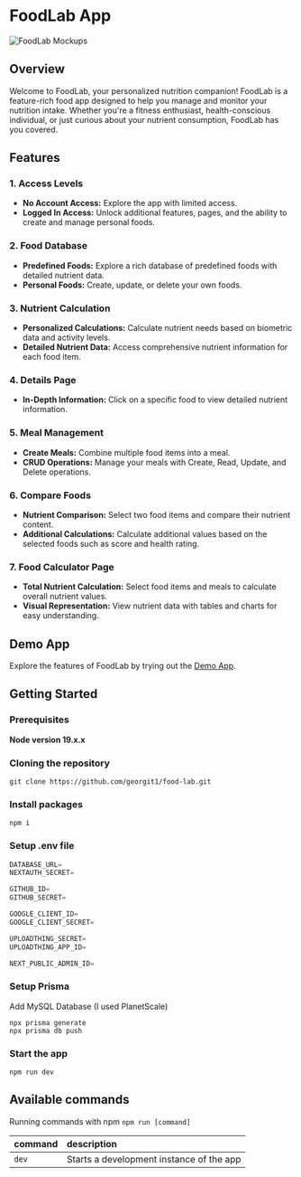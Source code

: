 # FoodLab App

![FoodLab Mockups](/public/mockup.png)

## Overview

Welcome to FoodLab, your personalized nutrition companion! FoodLab is a feature-rich food app designed to help you manage and monitor your nutrition intake. Whether you're a fitness enthusiast, health-conscious individual, or just curious about your nutrient consumption, FoodLab has you covered.

## Features

### 1. Access Levels

- **No Account Access:** Explore the app with limited access.
- **Logged In Access:** Unlock additional features, pages, and the ability to create and manage personal foods.

### 2. Food Database

- **Predefined Foods:** Explore a rich database of predefined foods with detailed nutrient data.
- **Personal Foods:** Create, update, or delete your own foods.

### 3. Nutrient Calculation

- **Personalized Calculations:** Calculate nutrient needs based on biometric data and activity levels.
- **Detailed Nutrient Data:** Access comprehensive nutrient information for each food item.

### 4. Details Page

- **In-Depth Information:** Click on a specific food to view detailed nutrient information.

### 5. Meal Management

- **Create Meals:** Combine multiple food items into a meal.
- **CRUD Operations:** Manage your meals with Create, Read, Update, and Delete operations.

### 6. Compare Foods

- **Nutrient Comparison:** Select two food items and compare their nutrient content.
- **Additional Calculations:** Calculate additional values based on the selected foods such as score and health rating.

### 7. Food Calculator Page

- **Total Nutrient Calculation:** Select food items and meals to calculate overall nutrient values.
- **Visual Representation:** View nutrient data with tables and charts for easy understanding.

## Demo App

Explore the features of FoodLab by trying out the [Demo App](https://food-lab1.vercel.app).

## Getting Started

### Prerequisites

**Node version 19.x.x**

### Cloning the repository

```shell
git clone https://github.com/georgit1/food-lab.git
```

### Install packages

```shell
npm i
```

### Setup .env file

```js
DATABASE_URL=
NEXTAUTH_SECRET=

GITHUB_ID=
GITHUB_SECRET=

GOOGLE_CLIENT_ID=
GOOGLE_CLIENT_SECRET=

UPLOADTHING_SECRET=
UPLOADTHING_APP_ID=

NEXT_PUBLIC_ADMIN_ID=
```

### Setup Prisma

Add MySQL Database (I used PlanetScale)

```shell
npx prisma generate
npx prisma db push

```

### Start the app

```shell
npm run dev
```

## Available commands

Running commands with npm `npm run [command]`

| command | description                              |
| :------ | :--------------------------------------- |
| `dev`   | Starts a development instance of the app |
